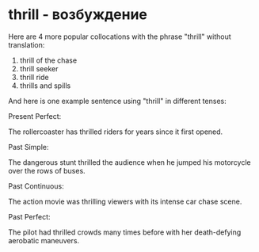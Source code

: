 # thrill -  возбуждение

Here are 4 more popular collocations with the phrase "thrill" without translation:

1. thrill of the chase
2. thrill seeker
3. thrill ride
4. thrills and spills

And here is one example sentence using "thrill" in different tenses:

Present Perfect:

The rollercoaster has thrilled riders for years since it first opened.

Past Simple:

The dangerous stunt thrilled the audience when he jumped his motorcycle over the rows of buses.

Past Continuous:

The action movie was thrilling viewers with its intense car chase scene.

Past Perfect:

The pilot had thrilled crowds many times before with her death-defying aerobatic maneuvers.